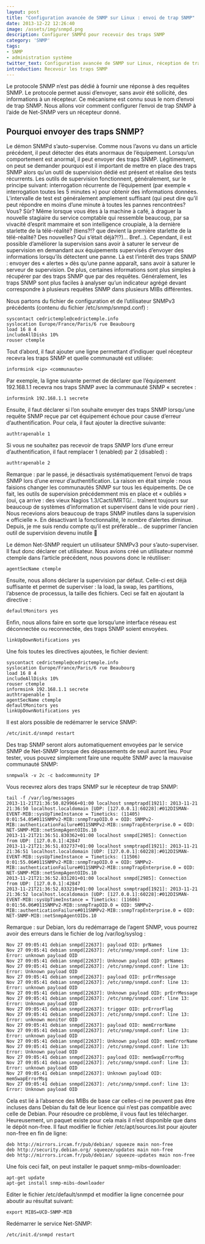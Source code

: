 ```yaml
---
layout: post
title: "Configuration avancée de SNMP sur Linux : envoi de trap SNMP"
date: 2013-12-22 12:26:40
image: /assets/img/snmpd.png
description: Configurer SNMPd pour recevoir des traps SNMP
category: 'SNMP'
tags:
- SNMP
- administration système
twitter_text: Configuration avancée de SNMP sur Linux, réception de trap SNMP
introduction: Recevoir les traps SNMP
---
```


Le protocole SNMP n’est pas dédié à fournir une réponse à des requêtes SNMP. Le protocole permet aussi d’envoyer, sans avoir été sollicité, des informations à un récepteur. Ce mécanisme est connu sous le nom d’envoi de trap SNMP. Nous allons voir comment configurer l’envoi de trap SNMP à l’aide de Net-SNMP vers un récepteur donné.

## Pourquoi envoyer des traps SNMP?

Le démon SNMPd s’auto-supervise. Comme nous l’avons vu dans un article précédent, il peut détecter des états anormaux de l’équipement. Lorsqu’un comportement est anormal, il peut envoyer des traps SNMP. Légitimement, on peut se demander pourquoi est il important de mettre en place des traps SNMP alors qu’un outil de supervision dédié est présent et réalise des tests récurrents. Les outils de supervision fonctionnent, généralement, sur le principe suivant: interrogation récurrente de l’équipement (par exemple « interrogation toutes les 5 minutes ») pour obtenir des informations données. L’intervalle de test est généralement amplement suffisant (qui peut dire qu’il peut répondre en moins d’une minute à toutes les pannes rencontrées? Vous? Sûr? Même lorsque vous êtes à la machine à café, à draguer la nouvelle stagiaire du service comptable qui ressemble beaucoup, par sa vivacité d’esprit mammaire et son intelligence croupiale, à la dernière starlette de la télé-réalité? (tiens?!? que devient la première starlette de la télé-réalité? Des nouvelles? Qui s’était déjà?!?)… Bref…). Cependant, il est possible d’améliorer la supervision sans avoir à saturer le serveur de supervision en demandant aux équipements supervisés d’envoyer des informations lorsqu’ils détectent une panne. Là est l’intérêt des traps SNMP : envoyer des « alertes » dès qu’une panne apparaît, sans avoir à saturer le serveur de supervision. De plus, certaines informations sont plus simples à récupérer par des traps SNMP que par des requêtes. Généralement, les traps SNMP sont plus faciles à analyser qu’un indicateur agrégé devant correspondre à plusieurs requêtes SNMP dans plusieurs MIBs différentes.

Nous partons du fichier de configuration et de l’utilisateur SNMPv3 précédents (contenu du fichier /etc/snmp/snmpd.conf) :

    syscontact cedrictemple@cedrictemple.info
    syslocation Europe/France/Paris/6 rue Beaubourg
    load 16 8 4
    includeAllDisks 10%
    rouser ctemple

Tout d’abord, il faut ajouter une ligne permettant d’indiquer quel récepteur recevra les traps SNMP et quelle communauté est utilisée:

    informsink <ip> <communaute>

Par exemple, la ligne suivante permet de déclarer que l’équipement 192.168.1.1 recevra nos traps SNMP avec la communauté SNMP « secrete« :

    informsink 192.168.1.1 secrete

Ensuite, il faut déclarer si l’on souhaite envoyer des traps SNMP lorsqu’une requête SNMP reçue par cet équipement échoue pour cause d’erreur d’authentification. Pour cela, il faut ajouter la directive suivante:

    authtrapenable 1

Si vous ne souhaitez pas recevoir de traps SNMP lors d’une erreur d’authentification, il faut remplacer 1 (enabled) par 2 (disabled) :

    authtrapenable 2

Remarque : par le passé, je désactivais systématiquement l’envoi de traps SNMP lors d’une erreur d’authentification. La raison en était simple : nous faisions changer les communautés SNMP sur tous les équipements. De ce fait, les outils de supervision précédemment mis en place et « oubliés » (oui, ça arrive : des vieux Nagios 1.3/Cacti/MRTG/… traînent toujours sur beaucoup de systèmes d’information et supervisent dans le vide pour rien) . Nous recevions alors beaucoup de traps SNMP inutiles dans la supervision « officielle ». En désactivant la fonctionnalité, le nombre d’alertes diminue. Depuis, je me suis rendu compte qu’il est préférable… de supprimer l’ancien outil de supervision devenu inutile 🙂

Le démon Net-SNMP requiert un utilisateur SNMPv3 pour s’auto-superviser. Il faut donc déclarer cet utilisateur. Nous avions créé un utilisateur nommé ctemple dans l’article précédent, nous pouvons donc le réutiliser:

    agentSecName ctemple

Ensuite, nous allons déclarer la supervision par défaut. Celle-ci est déjà suffisante et permet de superviser : la load, la swap, les partitions, l’absence de processus, la taille des fichiers. Ceci se fait en ajoutant la directive :

    defaultMonitors yes

Enfin, nous allons faire en sorte que lorsqu’une interface réseau est déconnectée ou reconnectée, des traps SNMP soient envoyées.

    linkUpDownNotifications yes

Une fois toutes les directives ajoutées, le fichier devient:

    syscontact cedrictemple@cedrictemple.info
    syslocation Europe/France/Paris/6 rue Beaubourg
    load 16 8 4
    includeAllDisks 10%
    rouser ctemple
    informsink 192.168.1.1 secrete
    authtrapenable 1
    agentSecName ctemple
    defaultMonitors yes
    linkUpDownNotifications yes

Il est alors possible de redémarrer le service SNMP:

    /etc/init.d/snmpd restart

Des trap SNMP seront alors automatiquement envoyées par le service SNMP de Net-SNMP lorsque des dépassements de seuil auront lieu. Pour tester, vous pouvez simplement faire une requête SNMP avec la mauvaise communauté SNMP:

    snmpwalk -v 2c -c badcommunnity IP

Vous recevrez alors des traps SNMP sur le récepteur de trap SNMP:

    tail -f /var/log/messages
    2013-11-21T21:36:50.829966+01:00 localhost snmptrapd[1921]: 2013-11-21 21:36:50 localhost.localdomain [UDP: [127.0.0.1]:60228]:#012DISMAN-EVENT-MIB::sysUpTimeInstance = Timeticks: (11405) 0:01:54.05#011SNMPv2-MIB::snmpTrapOID.0 = OID: SNMPv2-MIB::authenticationFailure#011SNMPv2-MIB::snmpTrapEnterprise.0 = OID: NET-SNMP-MIB::netSnmpAgentOIDs.10
    2013-11-21T21:36:51.830362+01:00 localhost snmpd[2985]: Connection from UDP: [127.0.0.1]:42847
    2013-11-21T21:36:51.832737+01:00 localhost snmptrapd[1921]: 2013-11-21 21:36:51 localhost.localdomain [UDP: [127.0.0.1]:60228]:#012DISMAN-EVENT-MIB::sysUpTimeInstance = Timeticks: (11506) 0:01:55.06#011SNMPv2-MIB::snmpTrapOID.0 = OID: SNMPv2-MIB::authenticationFailure#011SNMPv2-MIB::snmpTrapEnterprise.0 = OID: NET-SNMP-MIB::netSnmpAgentOIDs.10
    2013-11-21T21:36:52.831201+01:00 localhost snmpd[2985]: Connection from UDP: [127.0.0.1]:42847
    2013-11-21T21:36:52.833210+01:00 localhost snmptrapd[1921]: 2013-11-21 21:36:52 localhost.localdomain [UDP: [127.0.0.1]:60228]:#012DISMAN-EVENT-MIB::sysUpTimeInstance = Timeticks: (11606) 0:01:56.06#011SNMPv2-MIB::snmpTrapOID.0 = OID: SNMPv2-MIB::authenticationFailure#011SNMPv2-MIB::snmpTrapEnterprise.0 = OID: NET-SNMP-MIB::netSnmpAgentOIDs.10

Remarque : sur Debian, lors du redémarrage de l’agent SNMP, vous pourrez avoir des erreurs dans le fichier de log /var/log/syslog :

    Nov 27 09:05:41 debian snmpd[22637]: payload OID: prNames
    Nov 27 09:05:41 debian snmpd[22637]: /etc/snmp/snmpd.conf: line 13: Error: unknown payload OID
    Nov 27 09:05:41 debian snmpd[22637]: Unknown payload OID: prNames
    Nov 27 09:05:41 debian snmpd[22637]: /etc/snmp/snmpd.conf: line 13: Error: Unknown payload OID
    Nov 27 09:05:41 debian snmpd[22637]: payload OID: prErrMessage
    Nov 27 09:05:41 debian snmpd[22637]: /etc/snmp/snmpd.conf: line 13: Error: unknown payload OID
    Nov 27 09:05:41 debian snmpd[22637]: Unknown payload OID: prErrMessage
    Nov 27 09:05:41 debian snmpd[22637]: /etc/snmp/snmpd.conf: line 13: Error: Unknown payload OID
    Nov 27 09:05:41 debian snmpd[22637]: trigger OID: prErrorFlag
    Nov 27 09:05:41 debian snmpd[22637]: /etc/snmp/snmpd.conf: line 13: Error: unknown monitor OID
    Nov 27 09:05:41 debian snmpd[22637]: payload OID: memErrorName
    Nov 27 09:05:41 debian snmpd[22637]: /etc/snmp/snmpd.conf: line 13: Error: unknown payload OID
    Nov 27 09:05:41 debian snmpd[22637]: Unknown payload OID: memErrorName
    Nov 27 09:05:41 debian snmpd[22637]: /etc/snmp/snmpd.conf: line 13: Error: Unknown payload OID
    Nov 27 09:05:41 debian snmpd[22637]: payload OID: memSwapErrorMsg
    Nov 27 09:05:41 debian snmpd[22637]: /etc/snmp/snmpd.conf: line 13: Error: unknown payload OID
    Nov 27 09:05:41 debian snmpd[22637]: Unknown payload OID: memSwapErrorMsg
    Nov 27 09:05:41 debian snmpd[22637]: /etc/snmp/snmpd.conf: line 13: Error: Unknown payload OID

Cela est lié à l’absence des MIBs de base car celles-ci ne peuvent pas être incluses dans Debian du fait de leur licence qui n’est pas compatible avec celle de Debian. Pour résoudre ce problème, il vous faut les télécharger. Heureusement, un paquet existe pour cela mais il n’est disponible que dans le dépôt non-free. Il faut modifier le fichier /etc/apt/sources.list pour ajouter non-free en fin de ligne:

    deb http://mirrors.ircam.fr/pub/debian/ squeeze main non-free
    deb http://security.debian.org/ squeeze/updates main non-free
    deb http://mirrors.ircam.fr/pub/debian/ squeeze-updates main non-free

Une fois ceci fait, on peut installer le paquet snmp-mibs-downloader:

    apt-get update
    apt-get install snmp-mibs-downloader

Editer le fichier /etc/default/snmpd et modifier la ligne concernée pour aboutir au résultat suivant:

    export MIBS=UCD-SNMP-MIB

Redémarrer le service Net-SNMP:

    /etc/init.d/snmpd restart
